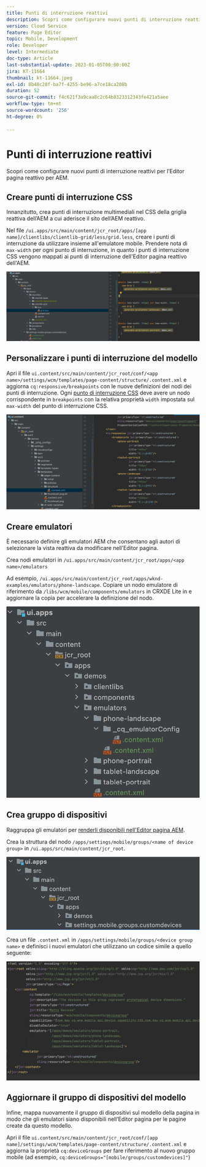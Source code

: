 ```yaml
---
title: Punti di interruzione reattivi
description: Scopri come configurare nuovi punti di interruzione reattivi per l’Editor pagina reattivo per AEM.
version: Cloud Service
feature: Page Editor
topic: Mobile, Development
role: Developer
level: Intermediate
doc-type: Article
last-substantial-update: 2023-01-05T00:00:00Z
jira: KT-11664
thumbnail: kt-11664.jpeg
exl-id: 8b48c28f-ba7f-4255-be96-a7ce18ca208b
duration: 52
source-git-commit: f4c621f3a9caa8c2c64b8323312343fe421a5aee
workflow-type: tm+mt
source-wordcount: '256'
ht-degree: 0%

---
```


# Punti di interruzione reattivi

Scopri come configurare nuovi punti di interruzione reattivi per l’Editor pagina reattivo per AEM.

## Creare punti di interruzione CSS

Innanzitutto, crea punti di interruzione multimediali nel CSS della griglia reattiva dell’AEM a cui aderisce il sito dell’AEM reattivo.

Nel file `/ui.apps/src/main/content/jcr_root/apps/[app name]/clientlibs/clientlib-grid/less/grid.less`, creare i punti di interruzione da utilizzare insieme all&#39;emulatore mobile. Prendere nota di `max-width` per ogni punto di interruzione, in quanto i punti di interruzione CSS vengono mappati ai punti di interruzione dell&#39;Editor pagina reattivo dell&#39;AEM.

![Crea nuovi punti di interruzione reattivi](./assets/responsive-breakpoints/create-new-breakpoints.jpg)

## Personalizzare i punti di interruzione del modello

Apri il file `ui.content/src/main/content/jcr_root/conf/<app name>/settings/wcm/templates/page-content/structure/.content.xml` e aggiorna `cq:responsive/breakpoints` con le nuove definizioni dei nodi dei punti di interruzione. Ogni [punto di interruzione CSS](#create-new-css-breakpoints) deve avere un nodo corrispondente in `breakpoints` con la relativa proprietà `width` impostata sul `max-width` del punto di interruzione CSS.

![Personalizzare i punti di interruzione reattivi del modello](./assets/responsive-breakpoints/customize-template-breakpoints.jpg)

## Creare emulatori

È necessario definire gli emulatori AEM che consentano agli autori di selezionare la vista reattiva da modificare nell’Editor pagina.

Crea nodi emulatori in `/ui.apps/src/main/content/jcr_root/apps/<app name>/emulators`

Ad esempio, `/ui.apps/src/main/content/jcr_root/apps/wknd-examples/emulators/phone-landscape`. Copiare un nodo emulatore di riferimento da `/libs/wcm/mobile/components/emulators` in CRXDE Lite in e aggiornare la copia per accelerare la definizione del nodo.

![Crea nuovi emulatori](./assets/responsive-breakpoints/create-new-emulators.jpg)

## Crea gruppo di dispositivi

Raggruppa gli emulatori per [renderli disponibili nell&#39;Editor pagina AEM](#update-the-templates-device-group).

Crea la struttura del nodo `/apps/settings/mobile/groups/<name of device group>` in `/ui.apps/src/main/content/jcr_root`.

![Crea nuovo gruppo di dispositivi](./assets/responsive-breakpoints/create-new-device-group.jpg)

Crea un file `.content.xml` in `/apps/settings/mobile/groups/<device group name>` e definisci
i nuovi emulatori che utilizzano un codice simile a quello seguente:

![Crea nuovo dispositivo](./assets/responsive-breakpoints/create-new-device.jpg)

## Aggiornare il gruppo di dispositivi del modello

Infine, mappa nuovamente il gruppo di dispositivi sul modello della pagina in modo che gli emulatori siano disponibili nell’Editor pagina per le pagine create da questo modello.

Apri il file `ui.content/src/main/content/jcr_root/conf/[app name]/settings/wcm/templates/page-content/structure/.content.xml` e aggiorna la proprietà `cq:deviceGroups` per fare riferimento al nuovo gruppo mobile (ad esempio, `cq:deviceGroups="[mobile/groups/customdevices]"`)
